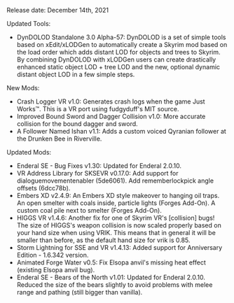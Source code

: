 Release date: December 14th, 2021

Updated Tools:
- DynDOLOD Standalone 3.0 Alpha-57: DynDOLOD is a set of simple tools based on xEdit/xLODGen to automatically create a Skyrim mod based on the load order which adds distant LOD for objects and trees to Skyrim. By combining DynDOLOD with xLODGen users can create drastically enhanced static object LOD + tree LOD and the new, optional dynamic distant object LOD in a few simple steps.

New Mods:
- Crash Logger VR v1.0: Generates crash logs when the game Just Works™. This is a VR port using fudgyduff's MIT source.
- Improved Bound Sword and Dagger Collision v1.0: More accurate collision for the bound dagger and sword.
- A Follower Named Ishan v1.1: Adds a custom voiced Qyranian follower at the Drunken Bee in Riverville.

Updated Mods:
- Enderal SE - Bug Fixes v1.30: Updated for Enderal 2.0.10.
- VR Address Library for SKSEVR v0.17.0: Add support for dialoguemovementenabler (5de6061).  Add rememberlockpick angle offsets (6dcc78b).
- Embers XD v2.4.9: An Embers XD style makeover to hanging oil traps. An open smelter with coals inside, particle lights (Forges Add-On). A custom coal pile next to smelter (Forges Add-On).
- HIGGS VR v1.4.6: Another fix for one of Skyrim VR's [collision] bugs! The size of HIGGS's weapon collision is now scaled properly based on your hand size when using VRIK. This means that in general it will be smaller than before, as the default hand size for vrik is 0.85.
- Storm Lightning for SSE and VR v1.4.13: Added support for Anniversary Edition - 1.6.342 version.
- Animated Forge Water v0.5: Fix Elsopa anvil's missing heat effect (existing Elsopa anvil bug). 
- Enderal SE - Bears of the North v1.01:  Updated for Enderal 2.0.10.  Reduced the size of the bears slightly to avoid problems with melee range and pathing (still bigger than vanilla).
